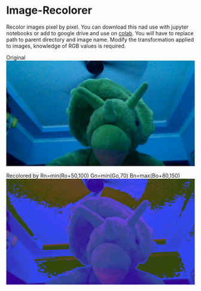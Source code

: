 # Image-Recolorer
Recolor images pixel by pixel.
You can download this nad use with jupyter notebooks or add to google drive and use on <a href="https://colab.research.google.com">colab</a>.
You will have to replace path to parent directory and image name.
Modify the transformation applied to images, knowledge of RGB values is required.

Original <img src ="B4E4FC8F-D6ED-4006-93D5-75589D7EB04F.png">


Recolored by Rn=min(Ro+50,100) Gn=min(Go,70) Bn=max(Bo+80,150) <Img src ="1F7DA16E-D38C-4AE3-8005-1BF43809F467.png">
